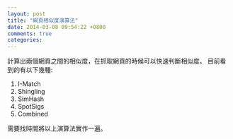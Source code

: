 ```yaml
---
layout: post
title: "網頁相似度演算法"
date: 2014-03-08 09:54:22 +0800
comments: true
categories: 
---
```


計算出兩個網頁之間的相似度，在抓取網頁的時候可以快速判斷相似度。
目前看到的有以下幾種:

1. I-Match
2. Shingling
3. SimHash
4. SpotSigs
5. Combined  

需要找時間將以上演算法實作一遍。